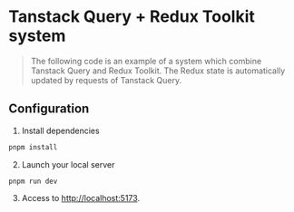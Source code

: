 # Tanstack Query + Redux Toolkit system

> The following code is an example of a system which combine Tanstack Query and Redux Toolkit. The Redux state is automatically updated by requests of Tanstack Query.

## Configuration

1. Install dependencies

```sh
pnpm install
```

2. Launch your local server

```
pnpm run dev
```

3. Access to [http://localhost:5173](http://localhost:5173).

